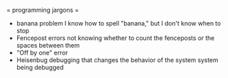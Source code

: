 = programming jargons =

* banana problem
I know how to spell "banana," but I don't know when to stop
* Fencepost errors
not knowing whether to count the fenceposts or the spaces between them
* "Off by one" error
* Heisenbug
debugging that changes the behavior of the system system being debugged
